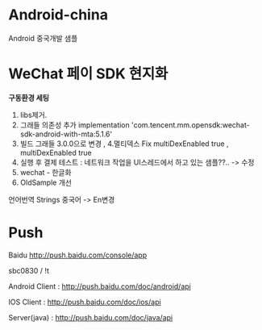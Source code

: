 # Android-china
Android 중국개발 샘플

# WeChat 페이 SDK 현지화
**구동환경 세팅**
1. libs제거.
2. 그래들 의존성 추가 implementation 'com.tencent.mm.opensdk:wechat-sdk-android-with-mta:5.1.6'
3. 빌드 그래들 3.0.0으로 변경 ,
4.멀티덱스 Fix multiDexEnabled true , multiDexEnabled true
5. 실행 후 결제 테스트 : 네트워크 작업을 UI스레드에서 하고 있는 샘플??.. -> 수정
6. wechat - 한글화
7. OldSample 개선

 언어번역 Strings 중국어 -> En변경 

# Push
 Baidu http://push.baidu.com/console/app
 
 sbc0830 / !t
 
 Android Client : http://push.baidu.com/doc/android/api
  
 IOS Client : http://push.baidu.com/doc/ios/api
  
 Server(java) : http://push.baidu.com/doc/java/api
  
  
  
